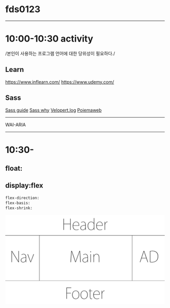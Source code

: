 # fds0123

---

# 10:00-10:30 activity

/본인이 사용하는 프로그램 언어에 대한 당위성이 필요하다./

## Learn
https://www.inflearn.com/
https://www.udemy.com/

## Sass
[Sass guide](https://sass-guidelin.es/ko/#section-63)
[Sass why](https://windtale.net/blog/why-i-choose-sass/)
[Velopert.log](https://velopert.com/3447)
[Poiemaweb](http://poiemaweb.com/sass-basics)

---
WAI-ARIA

---

# 10:30-

## float: 

## display:flex
	flex-direction:
    flex-basis:
    flex-shrink:
    
![Holy Grail layout](Holy_Grail_layout.png)
